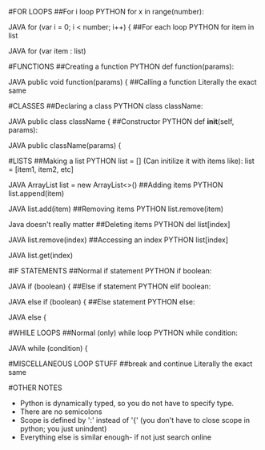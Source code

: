#FOR LOOPS
##For i loop
PYTHON for x in range(number):

JAVA for (var i = 0; i < number; i++) {
##For each loop
PYTHON for item in list

JAVA for (var item : list)

#FUNCTIONS
##Creating a function
PYTHON def function(params):

JAVA public void function(params) {
##Calling a function
Literally the exact same

#CLASSES
##Declaring a class
PYTHON class className:

JAVA public class className {
##Constructor 
PYTHON def __init__(self, params):

JAVA public className(params) {

#LISTS
##Making a list
PYTHON list = [] (Can initilize it with items like): list = [item1, item2, etc]

JAVA ArrayList<type> list = new ArrayList<>()
##Adding items
PYTHON list.append(item)

JAVA list.add(item)
##Removing items
PYTHON list.remove(item)

Java doesn't really matter
##Deleting items
PYTHON del list[index]

JAVA list.remove(index)
##Accessing an index
PYTHON list[index]

JAVA list.get(index)

#IF STATEMENTS
##Normal if statement
PYTHON if boolean:

JAVA if (boolean) {
##Else if statement
PYTHON elif boolean:

JAVA else if (boolean) {
##Else statement
PYTHON else:

JAVA else {

#WHILE LOOPS
##Normal (only) while loop
PYTHON while condition:

JAVA while (condition) {

#MISCELLANEOUS LOOP STUFF
##break and continue
Literally the exact same

#OTHER NOTES
- Python is dynamically typed, so you do not have to specify type.
- There are no semicolons
- Scope is defined by ':' instead of '{' (you don't have to close scope in python; you just unindent)
- Everything else is similar enough- if not just search online



